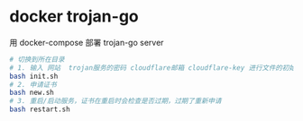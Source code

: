# docker trojan-go

用 docker-compose 部署 trojan-go server

```bash
# 切换到所在目录
# 1. 输入 网站  trojan服务的密码 cloudflare邮箱 cloudflare-key 进行文件的初始化
bash init.sh
# 2. 申请证书
bash new.sh
# 3. 重启/启动服务，证书在重启时会检查是否过期，过期了重新申请
bash restart.sh
```
